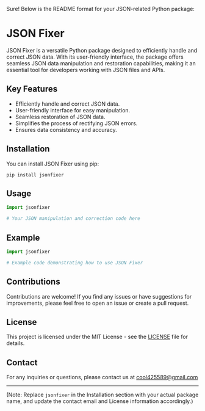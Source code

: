 Sure! Below is the README format for your JSON-related Python package:

# JSON Fixer

JSON Fixer is a versatile Python package designed to efficiently handle and correct JSON data. With its user-friendly interface, the package offers seamless JSON data manipulation and restoration capabilities, making it an essential tool for developers working with JSON files and APIs.

## Key Features

- Efficiently handle and correct JSON data.
- User-friendly interface for easy manipulation.
- Seamless restoration of JSON data.
- Simplifies the process of rectifying JSON errors.
- Ensures data consistency and accuracy.

## Installation

You can install JSON Fixer using pip:

```
pip install jsonfixer
```

## Usage

```python
import jsonfixer

# Your JSON manipulation and correction code here
```

## Example

```python
import jsonfixer

# Example code demonstrating how to use JSON Fixer
```

## Contributions

Contributions are welcome! If you find any issues or have suggestions for improvements, please feel free to open an issue or create a pull request.

## License

This project is licensed under the MIT License - see the [LICENSE](https://github.com/cool425589/jsonfixer/blob/main/LICENSE.txt) file for details.

## Contact

For any inquiries or questions, please contact us at cool425589@gmail.com

---
(Note: Replace `jsonfixer` in the Installation section with your actual package name, and update the contact email and License information accordingly.)
